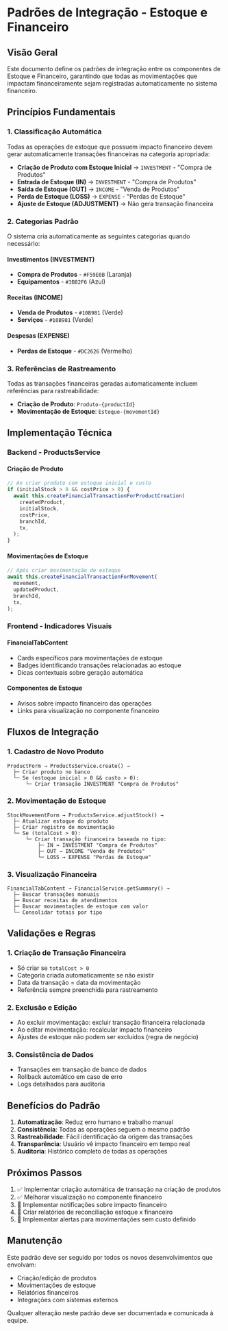 # Padrões de Integração - Estoque e Financeiro

## Visão Geral
Este documento define os padrões de integração entre os componentes de Estoque e Financeiro, garantindo que todas as movimentações que impactam financeiramente sejam registradas automaticamente no sistema financeiro.

## Princípios Fundamentais

### 1. Classificação Automática
Todas as operações de estoque que possuem impacto financeiro devem gerar automaticamente transações financeiras na categoria apropriada:

- **Criação de Produto com Estoque Inicial** → `INVESTMENT` - "Compra de Produtos"
- **Entrada de Estoque (IN)** → `INVESTMENT` - "Compra de Produtos"  
- **Saída de Estoque (OUT)** → `INCOME` - "Venda de Produtos"
- **Perda de Estoque (LOSS)** → `EXPENSE` - "Perdas de Estoque"
- **Ajuste de Estoque (ADJUSTMENT)** → Não gera transação financeira

### 2. Categorias Padrão
O sistema cria automaticamente as seguintes categorias quando necessário:

#### Investimentos (INVESTMENT)
- **Compra de Produtos** - `#F59E0B` (Laranja)
- **Equipamentos** - `#3B82F6` (Azul)

#### Receitas (INCOME)  
- **Venda de Produtos** - `#10B981` (Verde)
- **Serviços** - `#10B981` (Verde)

#### Despesas (EXPENSE)
- **Perdas de Estoque** - `#DC2626` (Vermelho)

### 3. Referências de Rastreamento
Todas as transações financeiras geradas automaticamente incluem referências para rastreabilidade:

- **Criação de Produto**: `Produto-{productId}`
- **Movimentação de Estoque**: `Estoque-{movementId}`

## Implementação Técnica

### Backend - ProductsService

#### Criação de Produto
```typescript
// Ao criar produto com estoque inicial e custo
if (initialStock > 0 && costPrice > 0) {
  await this.createFinancialTransactionForProductCreation(
    createdProduct,
    initialStock,
    costPrice,
    branchId,
    tx,
  );
}
```

#### Movimentações de Estoque
```typescript
// Após criar movimentação de estoque
await this.createFinancialTransactionForMovement(
  movement,
  updatedProduct,
  branchId,
  tx,
);
```

### Frontend - Indicadores Visuais

#### FinancialTabContent
- Cards específicos para movimentações de estoque
- Badges identificando transações relacionadas ao estoque
- Dicas contextuais sobre geração automática

#### Componentes de Estoque
- Avisos sobre impacto financeiro das operações
- Links para visualização no componente financeiro

## Fluxos de Integração

### 1. Cadastro de Novo Produto
```
ProductForm → ProductsService.create() → 
  ├─ Criar produto no banco
  └─ Se (estoque inicial > 0 && custo > 0):
      └─ Criar transação INVESTMENT "Compra de Produtos"
```

### 2. Movimentação de Estoque
```
StockMovementForm → ProductsService.adjustStock() →
  ├─ Atualizar estoque do produto
  ├─ Criar registro de movimentação
  └─ Se (totalCost > 0):
      └─ Criar transação financeira baseada no tipo:
          ├─ IN → INVESTMENT "Compra de Produtos"
          ├─ OUT → INCOME "Venda de Produtos"  
          └─ LOSS → EXPENSE "Perdas de Estoque"
```

### 3. Visualização Financeira
```
FinancialTabContent → FinancialService.getSummary() →
  ├─ Buscar transações manuais
  ├─ Buscar receitas de atendimentos
  ├─ Buscar movimentações de estoque com valor
  └─ Consolidar totais por tipo
```

## Validações e Regras

### 1. Criação de Transação Financeira
- Só criar se `totalCost > 0`
- Categoria criada automaticamente se não existir
- Data da transação = data da movimentação
- Referência sempre preenchida para rastreamento

### 2. Exclusão e Edição
- Ao excluir movimentação: excluir transação financeira relacionada
- Ao editar movimentação: recalcular impacto financeiro
- Ajustes de estoque não podem ser excluídos (regra de negócio)

### 3. Consistência de Dados
- Transações em transação de banco de dados
- Rollback automático em caso de erro
- Logs detalhados para auditoria

## Benefícios do Padrão

1. **Automatização**: Reduz erro humano e trabalho manual
2. **Consistência**: Todas as operações seguem o mesmo padrão
3. **Rastreabilidade**: Fácil identificação da origem das transações
4. **Transparência**: Usuário vê impacto financeiro em tempo real
5. **Auditoria**: Histórico completo de todas as operações

## Próximos Passos

1. ✅ Implementar criação automática de transação na criação de produtos
2. ✅ Melhorar visualização no componente financeiro
3. 🔄 Implementar notificações sobre impacto financeiro
4. 🔄 Criar relatórios de reconciliação estoque x financeiro
5. 🔄 Implementar alertas para movimentações sem custo definido

## Manutenção

Este padrão deve ser seguido por todos os novos desenvolvimentos que envolvam:
- Criação/edição de produtos
- Movimentações de estoque
- Relatórios financeiros
- Integrações com sistemas externos

Qualquer alteração neste padrão deve ser documentada e comunicada à equipe.